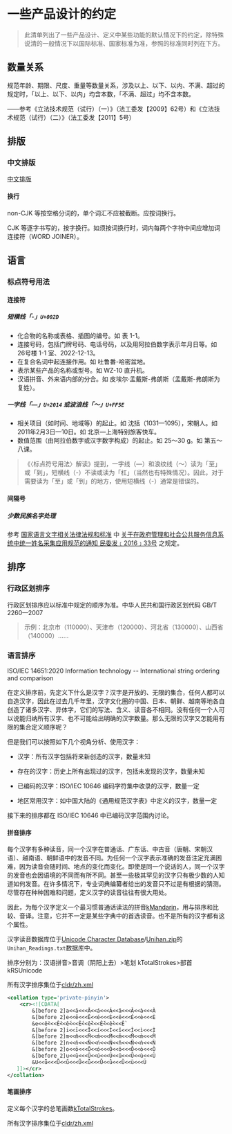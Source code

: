 # 一些产品设计的约定

> 此清单列出了一些产品设计、定义中某些功能的默认情况下的约定，除特殊说清的一般情况下以国际标准、国家标准为准，参照的标准同时列在下方。

## 数量关系

规范年龄、期限、尺度、重量等数量关系，涉及以上、以下、以内、不满、超过的规定时，「以上、以下、以内」均含本数，「不满、超过」均不含本数。

——参考《立法技术规范（试行）（一）》（法工委发【2009】62号）和《立法技术规范（试行）（二）》（法工委发【2011】5号）

## 排版

### 中文排版

[中文排版](中文信息处理/中文排版.md)

#### 换行

non-CJK 等按空格分词的，单个词汇不应被截断。应按词换行。

CJK 等逐字书写的，按字换行。如须按词换行时，词内每两个字符中间应增加词连接符（WORD JOINER）。

## 语言

### 标点符号用法

#### 连接符

##### 短横线「-」`U+002D`

- 化合物的名称或表格、插图的编号。如 表 1-1。
- 连接号码，包括门牌号码、电话号码，以及用阿拉伯数字表示年月日等。如 26号楼 1-1 室、2022-12-13。
- 在复合名词中起连接作用。如 吐鲁番-哈密盆地。
- 表示某些产品的名称或型号。如 WZ-10 直升机。
- 汉语拼音、外来语内部的分合。如 皮埃尔·孟戴斯-弗朗斯（孟戴斯-弗朗斯为复姓）。

##### 一字线「—」`U+2014` 或波浪线「～」`U+FF5E`

- 相关项目（如时间、地域等）的起止。如 沈括（1031—1095），宋朝人。如 2011年2月3日—10日。如 北京—上海特别旅客快车。
- 数值范围（由阿拉伯数字或汉字数字构成）的起止。如 25～30 g。如 第五～八课。

> 《〈标点符号用法〉解读》提到，一字线（—）和浪纹线（～）读为「至」或「到」，短横线（-）不读或读为「杠」（当然也有特殊情况）。因此，对于需要读为「至」或「到」的地方，使用短横线（-）通常是错误的。

#### 间隔号

##### 少数民族名字处理

参考 [国家语言文字相关法律法规和标准](国家语言文字相关法律法规和标准.md) 中 [关于在政府管理和社会公共服务信息系统中统一姓名采集应用规范的通知 民委发﹝2016﹞33号](http://www.gov.cn/xinwen/2016-05/09/content_5071481.htm) 之规定。

## 排序

### 行政区划排序

行政区划排序应以标准中规定的顺序为准。中华人民共和国行政区划代码 GB/T 2260—2007

> 示例：北京市（110000）、天津市（120000）、河北省（130000）、山西省（140000）……

### 语言排序

ISO/IEC 14651:2020 Information technology -- International string ordering and comparison

在定义排序前，先定义下什么是汉字？汉字是开放的、无限的集合，任何人都可以自造汉字，因此在过去几千年里，汉字文化圈的中国、日本、朝鲜、越南等地各自创造了诸多汉字、异体字，它们的写法、含义、读音各不相同。没有任何一个人可以说能归纳所有汉字、也不可能给出明确的汉字数量。那么无限的汉字又怎能用有限的集合定义顺序呢？

但是我们可以按照如下几个视角分析、使用汉字：

- 汉字：所有汉字包括将来新创造的汉字，数量未知

- 存在的汉字：历史上所有出现过的汉字，包括未发现的汉字，数量未知

- 已编码的汉字：ISO/IEC 10646 编码字符集中收录的汉字，数量一定

- 地区常用汉字：如中国大陆的《通用规范汉字表》中定义的汉字，数量一定

接下来的排序都在 ISO/IEC 10646 中已编码汉字范围内讨论。

#### 拼音排序

每个汉字有多种读音，同一个汉字在普通话、广东话、中古音（唐朝、宋朝汉语）、越南语、朝鲜语中的发音不同。为任何一个汉字表示准确的发音注定充满困难，因为读音会随时间、地点的变化而变化。即使是同一个说话的人，同一个汉字的发音也会因语境的不同而有所不同。甚至一些极其罕见的汉字只有极少数的人知道如何发音。在许多情况下，专业词典编纂者给出的发音只不过是有根据的猜测。尽管存在种种困难和问题，定义汉字的读音往往有很大用处。

因此，为每个汉字定义一个最习惯普通话读法的拼音[kMandarin](http://www.unicode.org/reports/tr38/index.html#kMandarin)，用与排序和比较、音译。注意，它并不一定是某些字典中的首选读音。也不是所有的汉字都有这个属性。

汉字读音数据库位于[Unicode Character Database](https://www.unicode.org/Public/UCD/latest/ucd/)/[Unihan.zip](https://www.unicode.org/Public/UCD/latest/ucd/Unihan.zip)的`Unihan_Readings.txt`数据库中。

排序分别为：汉语拼音>音调（阴阳上去）>笔划 kTotalStrokes>部首 kRSUnicode

所有汉字排序集位于[cldr/zh.xml](https://github.com/unicode-org/cldr/blob/main/common/collation/zh.xml)

```xml
<collation type='private-pinyin'>
    <cr><![CDATA[
        &[before 2]a<<ā<<<Ā<<á<<<Á<<ǎ<<<Ǎ<<à<<<À
        &[before 2]e<<ē<<<Ē<<é<<<É<<ě<<<Ě<<è<<<È
        &e<<ê̄<<<Ê̄<<ế<<<Ế<<ê̌<<<Ê̌<<ề<<<Ề
        &[before 2]i<<ī<<<Ī<<í<<<Í<<ǐ<<<Ǐ<<ì<<<Ì
        &[before 2]m<<m̄<<<M̄<<ḿ<<<Ḿ<<m̌<<<M̌<<m̀<<<M̀
        &[before 2]n<<n̄<<<N̄<<ń<<<Ń<<ň<<<Ň<<ǹ<<<Ǹ
        &[before 2]o<<ō<<<Ō<<ó<<<Ó<<ǒ<<<Ǒ<<ò<<<Ò
        &[before 2]u<<ū<<<Ū<<ú<<<Ú<<ǔ<<<Ǔ<<ù<<<Ù
        &U<<ǖ<<<Ǖ<<ǘ<<<Ǘ<<ǚ<<<Ǚ<<ǜ<<<Ǜ<<ü<<<Ü
   ]]></cr>
</collation>
```

#### 笔画排序

定义每个汉字的总笔画数[kTotalStrokes](http://www.unicode.org/reports/tr38/index.html#kTotalStrokes)。

所有汉字排序集位于[cldr/zh.xml](https://github.com/unicode-org/cldr/blob/main/common/collation/zh.xml)
